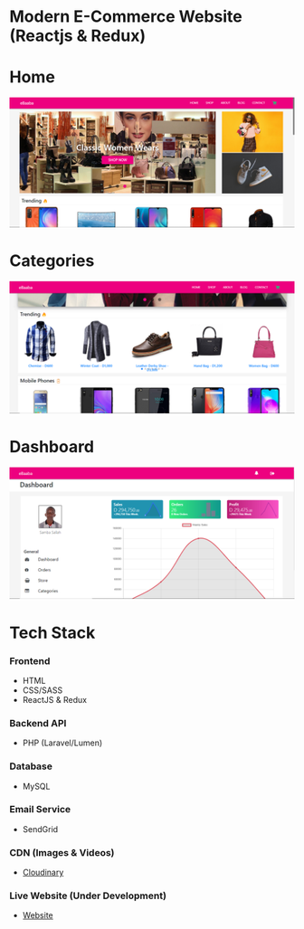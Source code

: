 # Modern E-Commerce Website (Reactjs & Redux)
# Home
![Home](public/src/media/images/Home.png)
# Categories
![Home](public/src/media/images/Categories.png)
# Dashboard
![Dashboard](public/src/media/images/Dashboard.png)
# Tech Stack
### Frontend
  - HTML
  - CSS/SASS
  - ReactJS & Redux
### Backend API
  - PHP (Laravel/Lumen)
### Database
  - MySQL
### Email Service
  - SendGrid
### CDN (Images & Videos)
  - [Cloudinary](https://cloudinary.com)
### Live Website (Under Development)
  - [Website](https://ebaaba.xyz)
